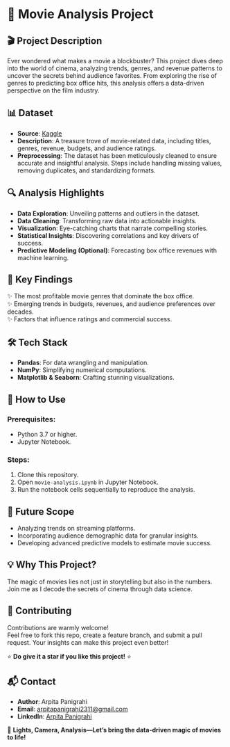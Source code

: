 # 🎥 Movie Analysis Project  

## 🎬 Project Description  
Ever wondered what makes a movie a blockbuster? This project dives deep into the world of cinema, analyzing trends, genres, and revenue patterns to uncover the secrets behind audience favorites. From exploring the rise of genres to predicting box office hits, this analysis offers a data-driven perspective on the film industry.  

## 📊 Dataset  
- **Source**: [Kaggle](https://www.kaggle.com)  
- **Description**: A treasure trove of movie-related data, including titles, genres, revenue, budgets, and audience ratings.  
- **Preprocessing**: The dataset has been meticulously cleaned to ensure accurate and insightful analysis. Steps include handling missing values, removing duplicates, and standardizing formats.  

## 🔍 Analysis Highlights  
- **Data Exploration**: Unveiling patterns and outliers in the dataset.  
- **Data Cleaning**: Transforming raw data into actionable insights.  
- **Visualization**: Eye-catching charts that narrate compelling stories.  
- **Statistical Insights**: Discovering correlations and key drivers of success.  
- **Predictive Modeling (Optional)**: Forecasting box office revenues with machine learning.  

## 🚀 Key Findings  
✨ The most profitable movie genres that dominate the box office.  
✨ Emerging trends in budgets, revenues, and audience preferences over decades.  
✨ Factors that influence ratings and commercial success.  

## 🛠️ Tech Stack  
- **Pandas**: For data wrangling and manipulation.  
- **NumPy**: Simplifying numerical computations.  
- **Matplotlib & Seaborn**: Crafting stunning visualizations.  

## 📖 How to Use  
### Prerequisites:  
- Python 3.7 or higher.  
- Jupyter Notebook.  

### Steps:  
1. Clone this repository.  
2. Open `movie-analysis.ipynb` in Jupyter Notebook.  
3. Run the notebook cells sequentially to reproduce the analysis.  

## 🌟 Future Scope  
- Analyzing trends on streaming platforms.  
- Incorporating audience demographic data for granular insights.  
- Developing advanced predictive models to estimate movie success.  

## 💡 Why This Project?  
The magic of movies lies not just in storytelling but also in the numbers. Join me as I decode the secrets of cinema through data science.  

## 🤝 Contributing  
Contributions are warmly welcome!  
Feel free to fork this repo, create a feature branch, and submit a pull request. Your insights can make this project even better!  

⭐ **Do give it a star if you like this project!** ⭐  

## 📬 Contact  
- **Author**: Arpita Panigrahi  
- **Email**: [arpitapanigrahi2311@gmail.com](mailto:arpitapanigrahi2311@gmail.com)  
- **LinkedIn**: [Arpita Panigrahi](https://www.linkedin.com/in/arpita-panigrahi-6a753428a/)  

🎥 **Lights, Camera, Analysis—Let’s bring the data-driven magic of movies to life!**  
